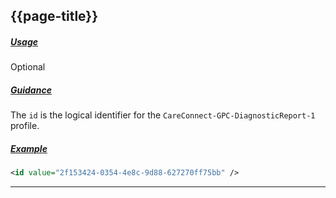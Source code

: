 ## {{page-title}}

<h5><ins>Usage</ins></h5>

<span class="mro-circle optional" title="Optional"></span> Optional


<h5><ins>Guidance</ins></h5>

The `id` is the logical identifier for the `CareConnect-GPC-DiagnosticReport-1` profile.

<h5><ins>Example</ins></h5>

```xml
<id value="2f153424-0354-4e8c-9d88-627270ff75bb" />
```

---
